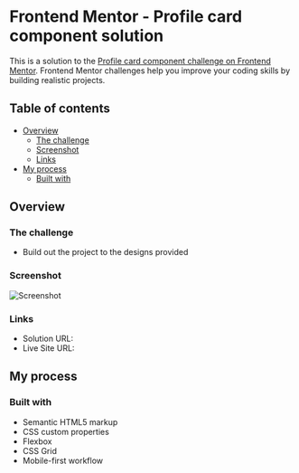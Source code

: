 # Frontend Mentor - Profile card component solution

This is a solution to the [Profile card component challenge on Frontend Mentor](https://www.frontendmentor.io/challenges/profile-card-component-cfArpWshJ). Frontend Mentor challenges help you improve your coding skills by building realistic projects.

## Table of contents

- [Overview](#overview)
  - [The challenge](#the-challenge)
  - [Screenshot](#screenshot)
  - [Links](#links)
- [My process](#my-process)
  - [Built with](#built-with)

## Overview

### The challenge

- Build out the project to the designs provided

### Screenshot

![Screenshot](./Screenshot.jpg)

### Links

- Solution URL: [](https://github.com/reyhanlama/frontendMentor/tree/main/Solutions/profile-card-component-main)
- Live Site URL: [](https://stoic-mirzakhani-03828c.netlify.app/)

## My process

### Built with

- Semantic HTML5 markup
- CSS custom properties
- Flexbox
- CSS Grid
- Mobile-first workflow
